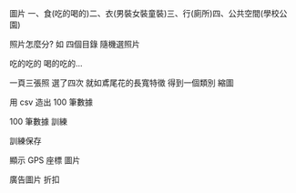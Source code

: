 


圖片 一、食(吃的喝的)二、衣(男裝女裝童裝)三、行(廁所)四、公共空間(學校公園)

照片怎麼分? 如 四個目錄 隨機選照片

吃的吃的 喝的吃的...

一頁三張照 選了四次 就如鳶尾花的長寬特徵 得到一個類別
縮圖

用 csv 造出 100 筆數據

100 筆數據 訓練

訓練保存

顯示 GPS 座標 圖片

廣告圖片 折扣 
